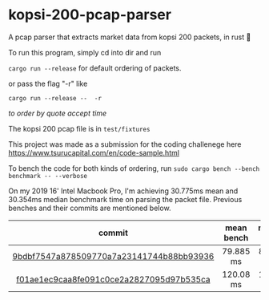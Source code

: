 # kopsi-200-pcap-parser
A pcap parser that extracts market data from kopsi 200 packets, in rust 🦀

To run this program, simply cd into dir and run

`cargo run --release` for default ordering of packets.

or pass the flag "-r" like

`cargo run --release --  -r`

_to order by quote accept time_

The kopsi 200 pcap file is in `test/fixtures`

This project was made as a submission for the coding challenege here https://www.tsurucapital.com/en/code-sample.html

To bench the code for both kinds of ordering, run
`sudo cargo bench --bench benchmark -- --verbose`

On my 2019 16' Intel Macbook Pro, I'm achieving 30.775ms mean and 30.354ms median benchmark time on parsing the packet file. Previous benches and their commits are mentioned below.


|commit                                  | mean bench | median bench |
| :-----------------------------------:  | :------:  | :----: |
|[9bdbf7547a878509770a7a23141744b88bb93936](https://github.com/saurabhkaul/kopsi-200-pcap-parser/commit/9bdbf7547a878509770a7a23141744b88bb93936)| 79.885 ms | 80.197 ms |
|[f01ae1ec9caa8fe091c0ce2a2827095d97b535ca](https://github.com/saurabhkaul/kopsi-200-pcap-parser/commit/f01ae1ec9caa8fe091c0ce2a2827095d97b535ca)| 120.08 ms | 118.96 ms |
